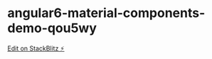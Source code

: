 # angular6-material-components-demo-qou5wy

[Edit on StackBlitz ⚡️](https://stackblitz.com/edit/angular6-material-components-demo-qou5wy)